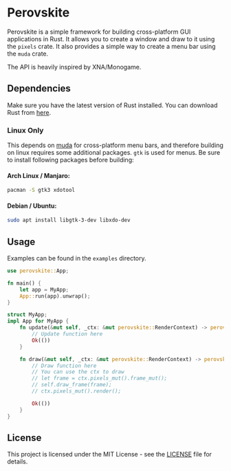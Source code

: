 # Perovskite

Perovskite is a simple framework for building cross-platform GUI applications in Rust. It allows you to create a window and draw to it using the `pixels` crate. It also provides a simple way to create a menu bar using the `muda` crate.

The API is heavily inspired by XNA/Monogame.

## Dependencies

Make sure you have the latest version of Rust installed. You can download Rust from [here](https://www.rust-lang.org/tools/install).

### Linux Only

This depends on [muda](https://github.com/tauri-apps/muda) for cross-platform menu bars, and therefore building on linux requires some additional packages. `gtk` is used for menus. Be sure to install following packages before building:

#### Arch Linux / Manjaro:

```sh
pacman -S gtk3 xdotool
```

#### Debian / Ubuntu:

```sh
sudo apt install libgtk-3-dev libxdo-dev
```

## Usage

Examples can be found in the `examples` directory.

```rust
use perovskite::App;

fn main() {
    let app = MyApp;
    App::run(app).unwrap();
}

struct MyApp;
impl App for MyApp {
    fn update(&mut self, _ctx: &mut perovskite::RenderContext) -> perovskite::anyhow::Result<()> {
        // Update function here
        Ok(())
    }

    fn draw(&mut self, _ctx: &mut perovskite::RenderContext) -> perovskite::anyhow::Result<()> {
        // Draw function here
        // You can use the ctx to draw
        // let frame = ctx.pixels_mut().frame_mut();
        // self.draw_frame(frame);
        // ctx.pixels_mut().render();

        Ok(())
    }
}

```

## License

This project is licensed under the MIT License - see the [LICENSE](./LICENSE) file for details.
